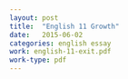 ```yaml
---
layout: post
title:  "English 11 Growth"
date:   2015-06-02
categories: english essay
work: english-11-exit.pdf
work-type: pdf
---
```

